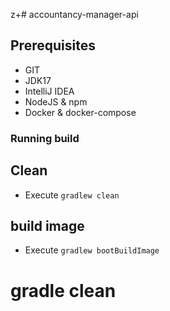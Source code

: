z+# accountancy-manager-api
## Prerequisites

- GIT
- JDK17
- IntelliJ IDEA
- NodeJS & npm
- Docker & docker-compose

### Running build

## Clean 
- Execute `gradlew clean`

## build image

- Execute `gradlew bootBuildImage`

# gradle clean
